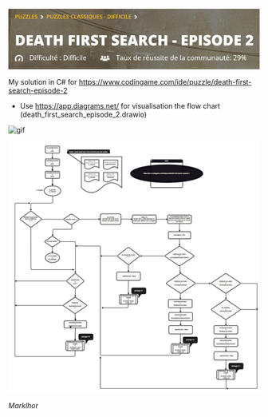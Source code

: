 ![codeingame](./img/codeingame.jpg)

My solution in C# for 
https://www.codingame.com/ide/puzzle/death-first-search-episode-2

* Use https://app.diagrams.net/ for visualisation the flow chart (death_first_search_episode_2.drawio)


![gif](img/death_first_search_episode_2.gif)

![logigramme](./img/logigramme.jpg)

*Marklhor*
